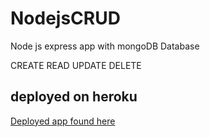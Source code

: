 # NodejsCRUD

Node js express app with mongoDB Database

CREATE READ UPDATE DELETE 

## deployed on heroku

<a href="https://nodetask2.herokuapp.com/" >Deployed app found here </a>
